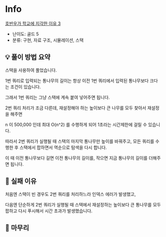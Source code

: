 # Info
[호반우가 학교에 지각한 이유 3](https://boj.kr/30470)

- 난이도: 골드 5
- 분류: 구현, 자료 구조, 시뮬레이션, 스택

## 💡 풀이 방법 요약

스택을 사용하여 풀었습니다.

1번 쿼리로 입력되는 통나무의 길이는 항상 이전 1번 쿼리에서 입력된 통나무보다 크다는 조건이 있습니다.

그래서 1번 쿼리는 그냥 스택에 계속 붙여 넣어주면 됩니다.

2번 쿼리 처리가 조금 다른데, 재설정해야 하는 높이보다 큰 나무를 모두 찾아서 재설정을 해주면

n 이 500,000 인데 최대 O(n^2) 를 수행하게 되어 1초라는 시간제한에 걸릴 수 있습니다.

따라서 2번 쿼리가 실행될 때 스택의 마지막 통나무만 높이를 바꿔주고, 모든 쿼리를 수행한 후 스택에서 팝하면서 역순으로 탐색을 다시 합니다.

이 때 이전 통나무보다 길면 이전 통나무의 길이를, 작으면 지금 통나무의 길이를 더해주면 됩니다.

## 👀 실패 이유

처음엔 스택이 빈 경우도 2번 쿼리를 처리하느라 인덱스 에러가 발생했고,

다음엔 단순하게 2번 쿼리가 실행될 때 스택에서 재설정하는 높이보다 큰 통나무를 모두 팝하고 다시 푸시해서 시간 초과가 발생했습니다.

## 🙂 마무리
